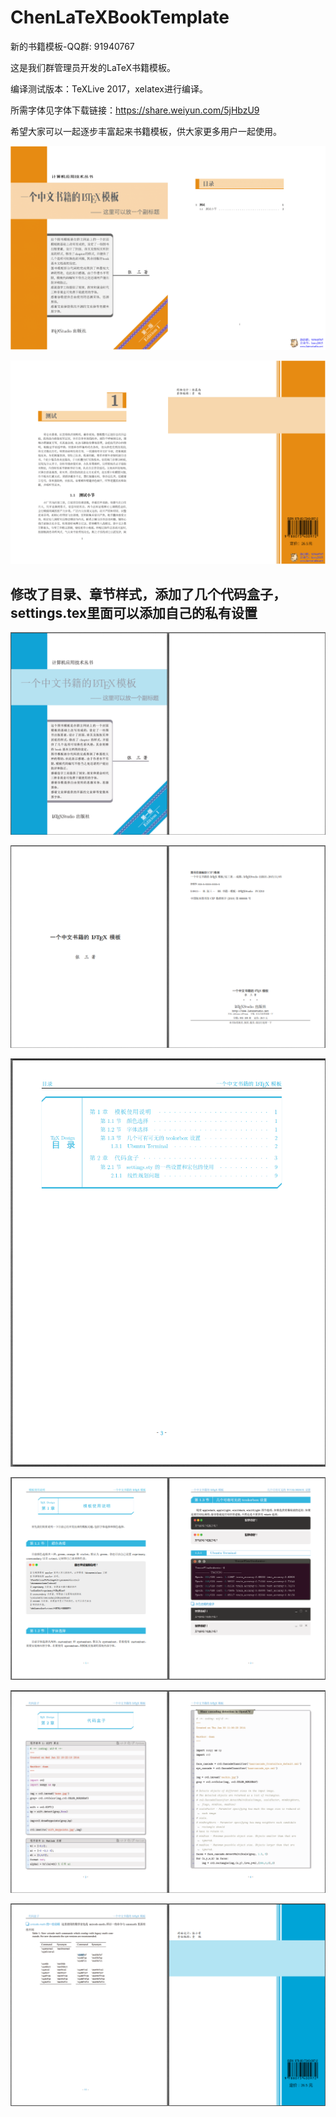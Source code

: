 # ChenLaTeXBookTemplate
新的书籍模板-QQ群: 91940767

这是我们群管理员开发的LaTeX书籍模板。

编译测试版本：TeXLive 2017，xelatex进行编译。

所需字体见字体下载链接：https://share.weiyun.com/5jHbzU9

希望大家可以一起逐步丰富起来书籍模板，供大家更多用户一起使用。

![](./screenshot/tjbooktest-1.png)

![](./screenshot/tjbooktest-2.png)

## 修改了目录、章节样式，添加了几个代码盒子，settings.tex里面可以添加自己的私有设置

![](./screenshot/Snipaste_2018-08-11_23-38-53.png)

![](./screenshot/Snipaste_2018-08-11_23-39-19.png)

![](./screenshot/Snipaste_2018-08-11_23-39-37.png)

![](./screenshot/Snipaste_2018-08-11_23-39-55.png)

![](./screenshot/Snipaste_2018-08-11_23-40-12.png)

![](./screenshot/Snipaste_2018-08-11_23-40-42.png)